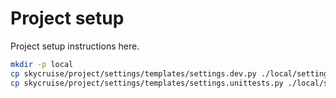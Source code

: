 Project setup
=============

Project setup instructions here.

```bash
mkdir -p local
cp skycruise/project/settings/templates/settings.dev.py ./local/settings.dev.py
cp skycruise/project/settings/templates/settings.unittests.py ./local/settings.unittests.py
```
